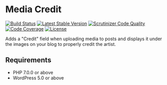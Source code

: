 # Media Credit #

[![Build Status](https://travis-ci.org/mundschenk-at/media-credit.svg?branch=master)](https://travis-ci.org/mundschenk-at/media-credit)
[![Latest Stable Version](https://poser.pugx.org/mundschenk-at/media-credit/v/stable)](https://packagist.org/packages/mundschenk-at/media-credit)
[![Scrutinizer Code Quality](https://scrutinizer-ci.com/g/mundschenk-at/media-credit/badges/quality-score.png?b=master)](https://scrutinizer-ci.com/g/mundschenk-at/media-credit/?branch=master)
[![Code Coverage](https://scrutinizer-ci.com/g/mundschenk-at/media-credit/badges/coverage.png?b=master)](https://scrutinizer-ci.com/g/mundschenk-at/media-credit/?branch=master)
[![License](https://poser.pugx.org/mundschenk-at/media-credit/license)](https://packagist.org/packages/mundschenk-at/media-credit)

Adds a "Credit" field when uploading media to posts and displays it under the images on your blog to properly credit the artist.

## Requirements ##

*   PHP 7.0.0 or above
*   WordPress 5.0 or above
